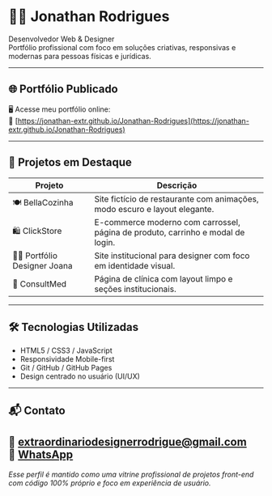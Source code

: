 # 👨‍💻 Jonathan Rodrigues

Desenvolvedor Web & Designer  
Portfólio profissional com foco em soluções criativas, responsivas e modernas para pessoas físicas e jurídicas.

---

## 🌐 Portfólio Publicado
🖥️ Acesse meu portfólio online:  
🔗 [https://jonathan-extr.github.io/Jonathan-Rodrigues](https://jonathan-extr.github.io/Jonathan-Rodrigues)

---

## 🧩 Projetos em Destaque
| Projeto | Descrição |
|--------|-----------|
| 🍽️ BellaCozinha | Site fictício de restaurante com animações, modo escuro e layout elegante. |
| 🛍️ ClickStore | E-commerce moderno com carrossel, página de produto, carrinho e modal de login. |
| 🧑‍🎨 Portfólio Designer Joana | Site institucional para designer com foco em identidade visual. |
| 🏥 ConsultMed | Página de clínica com layout limpo e seções institucionais. |

---

## 🛠️ Tecnologias Utilizadas

- HTML5 / CSS3 / JavaScript
- Responsividade Mobile-first
- Git / GitHub / GitHub Pages
- Design centrado no usuário (UI/UX)

---

## 📬 Contato
📧 extraordinariodesignerrodrigue@gmail.com  
📱 [WhatsApp](https://wa.me/5548992092840)  
---
*Esse perfil é mantido como uma vitrine profissional de projetos front-end com código 100% próprio e foco em experiência de usuário.*
